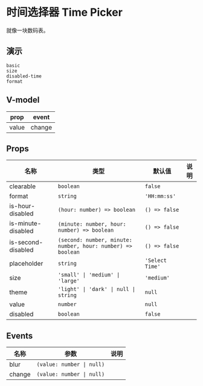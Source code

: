 # 时间选择器 Time Picker
就像一块数码表。

## 演示
```demo
basic
size
disabled-time
format
```
## V-model
|prop|event|
|-|-|
|value|change|

## Props
|名称|类型|默认值|说明|
|-|-|-|-|
|clearable|`boolean`|`false`||
|format|`string`|`'HH:mm:ss'`||
|is-hour-disabled|`(hour: number) => boolean`|`() => false`||
|is-minute-disabled|`(minute: number, hour: number) => boolean`|`() => false`||
|is-second-disabled|`(second: number, minute: number, hour: number) => boolean`|`() => false`||
|placeholder|`string`|`'Select Time'`||
|size|`'small' \| 'medium' \| 'large'`|`'medium'`||
|theme|`'light' \| 'dark' \| null \| string`|`null`||
|value|`number`|`null`||
|disabled|`boolean`|`false`||

## Events
|名称|参数|说明|
|-|-|-|
|blur|`(value: number \| null)`||
|change|`(value: number \| null)`||